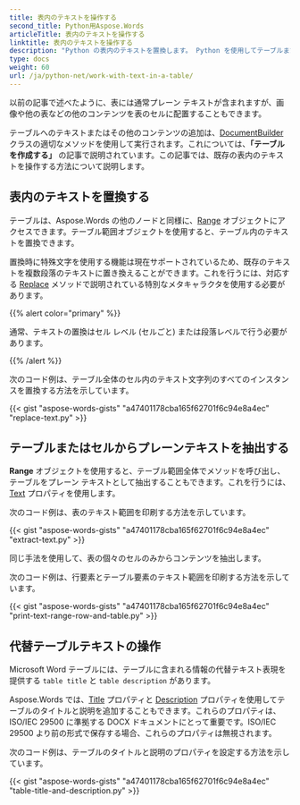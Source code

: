```yaml
---
title: 表内のテキストを操作する
second_title: Python用Aspose.Words
articleTitle: 表内のテキストを操作する
linktitle: 表内のテキストを操作する
description: "Python の表内のテキストを置換します。 Python を使用してテーブルまたはセルからプレーン テキストを抽出します。"
type: docs
weight: 60
url: /ja/python-net/work-with-text-in-a-table/
---
```


以前の記事で述べたように、表には通常プレーン テキストが含まれますが、画像や他の表などの他のコンテンツを表のセルに配置することもできます。

テーブルへのテキストまたはその他のコンテンツの追加は、[DocumentBuilder](https://reference.aspose.com/words/python-net/aspose.words/documentbuilder/) クラスの適切なメソッドを使用して実行されます。これについては、**「テーブルを作成する」** の記事で説明されています。この記事では、既存の表内のテキストを操作する方法について説明します。

## 表内のテキストを置換する

テーブルは、Aspose.Words の他のノードと同様に、[Range](https://reference.aspose.com/words/python-net/aspose.words/range/) オブジェクトにアクセスできます。テーブル範囲オブジェクトを使用すると、テーブル内のテキストを置換できます。

置換時に特殊文字を使用する機能は現在サポートされているため、既存のテキストを複数段落のテキストに置き換えることができます。これを行うには、対応する [Replace](https://reference.aspose.com/words/python-net/aspose.words/range/replace/#str_str) メソッドで説明されている特別なメタキャラクタを使用する必要があります。

{{% alert color="primary" %}}

通常、テキストの置換はセル レベル (セルごと) または段落レベルで行う必要があります。

{{% /alert %}}

次のコード例は、テーブル全体のセル内のテキスト文字列のすべてのインスタンスを置換する方法を示しています。

{{< gist "aspose-words-gists" "a47401178cba165f62701f6c94e8a4ec" "replace-text.py" >}}

## テーブルまたはセルからプレーンテキストを抽出する

**Range** オブジェクトを使用すると、テーブル範囲全体でメソッドを呼び出し、テーブルをプレーン テキストとして抽出することもできます。これを行うには、[Text](https://reference.aspose.com/words/python-net/aspose.words/range/text/) プロパティを使用します。

次のコード例は、表のテキスト範囲を印刷する方法を示しています。

{{< gist "aspose-words-gists" "a47401178cba165f62701f6c94e8a4ec" "extract-text.py" >}}

同じ手法を使用して、表の個々のセルのみからコンテンツを抽出します。

次のコード例は、行要素とテーブル要素のテキスト範囲を印刷する方法を示しています。

{{< gist "aspose-words-gists" "a47401178cba165f62701f6c94e8a4ec" "print-text-range-row-and-table.py" >}}

## 代替テーブルテキストの操作

Microsoft Word テーブルには、テーブルに含まれる情報の代替テキスト表現を提供する `table title` と `table description` があります。

Aspose.Words では、[Title](https://reference.aspose.com/words/python-net/aspose.words.tables/table/title/) プロパティと [Description](https://reference.aspose.com/words/python-net/aspose.words.tables/table/description/) プロパティを使用してテーブルのタイトルと説明を追加することもできます。これらのプロパティは、ISO/IEC 29500 に準拠する DOCX ドキュメントにとって重要です。ISO/IEC 29500 より前の形式で保存する場合、これらのプロパティは無視されます。

次のコード例は、テーブルのタイトルと説明のプロパティを設定する方法を示しています。

{{< gist "aspose-words-gists" "a47401178cba165f62701f6c94e8a4ec" "table-title-and-description.py" >}}

